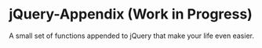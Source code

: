 jQuery-Appendix (Work in Progress)
===============

A small set of functions appended to jQuery that make your life even easier.